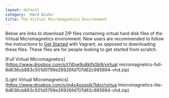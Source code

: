 ```yaml
---
layout: default
category: 'Hard Disks'
title: The Virtual Micromagnetics Environment
---
```


Below are links to download ZIP files containing virtual hard disk files of the
Virtual Micromagnetics environment. New users are recommended to follow the
instructions to [Get Started](/virtualmicromagnetics/get_started/) with
Vagrant, as opposed to downloading these files. These files are for people
looking to get started from scratch.

[Full Virtual Micromagnetics](https://www.dropbox.com/s/t74hw9u8klfs5b9/virtual
micromagnetics-full-8d636cb883c501d0799e26926fd707d62c985694-vhd.zip)

[Light Virtual Micromagnetics](https://www.dropbox.com/s/m4x4osoplk7bkrr/virtua
lmicromagnetics-lite-8d636cb883c501d0799e26926fd707d62c985694-vhd.zip)
